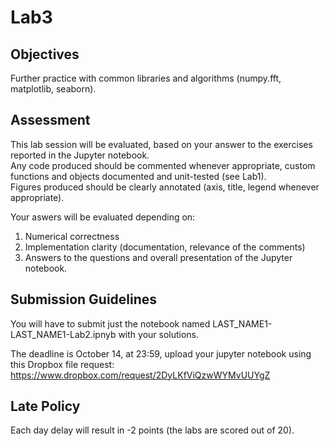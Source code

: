 # Lab3 

## Objectives 

Further practice with common libraries and algorithms (numpy.fft, matplotlib, seaborn).

## Assessment 

This lab session will be evaluated, based on your answer to the exercises reported in the Jupyter notebook.\
Any code produced should be commented whenever appropriate, custom functions and objects documented and unit-tested (see Lab1).\
Figures produced should be clearly annotated (axis, title, legend whenever appropriate).

Your aswers will be evaluated depending on:
1. Numerical correctness
2. Implementation clarity (documentation, relevance of the comments)
3. Answers to the questions and overall presentation of the Jupyter notebook.

## Submission Guidelines

You will have to submit just the notebook named LAST_NAME1-LAST_NAME1-Lab2.ipnyb with your solutions.

The deadline is October 14, at 23:59, upload your jupyter notebook using this Dropbox file request:
https://www.dropbox.com/request/2DyLKfViQzwWYMvUUYgZ

## Late Policy

Each day delay will result in -2 points (the labs are scored out of 20).




